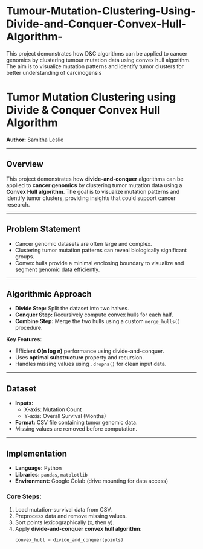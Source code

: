 # Tumour-Mutation-Clustering-Using-Divide-and-Conquer-Convex-Hull-Algorithm-
This project demonstrates how D&amp;C algorithms can be applied to cancer genomics by clustering tumour mutation data using convex hull algorithm. The aim is to visualize mutation patterns and identify tumor clusters for better understanding of carcinogensis

# Tumor Mutation Clustering using Divide & Conquer Convex Hull Algorithm

**Author:** Samitha Leslie  

---

## Overview
This project demonstrates how **divide-and-conquer** algorithms can be applied to **cancer genomics** by clustering tumor mutation data using a **Convex Hull algorithm**. The goal is to visualize mutation patterns and identify tumor clusters, providing insights that could support cancer research.

---

## Problem Statement
- Cancer genomic datasets are often large and complex.
- Clustering tumor mutation patterns can reveal biologically significant groups.
- Convex hulls provide a minimal enclosing boundary to visualize and segment genomic data efficiently.

---

## Algorithmic Approach
- **Divide Step:** Split the dataset into two halves.
- **Conquer Step:** Recursively compute convex hulls for each half.
- **Combine Step:** Merge the two hulls using a custom `merge_hulls()` procedure.

**Key Features:**
- Efficient **O(n log n)** performance using divide-and-conquer.
- Uses **optimal substructure** property and recursion.
- Handles missing values using `.dropna()` for clean input data.

---

## Dataset
- **Inputs:** 
  - X-axis: Mutation Count
  - Y-axis: Overall Survival (Months)
- **Format:** CSV file containing tumor genomic data.
- Missing values are removed before computation.

---

## Implementation
- **Language:** Python  
- **Libraries:** `pandas`, `matplotlib`  
- **Environment:** Google Colab (drive mounting for data access)

### Core Steps:
1. Load mutation-survival data from CSV.
2. Preprocess data and remove missing values.
3. Sort points lexicographically (x, then y).
4. Apply **divide-and-conquer convex hull algorithm**:
   ```python
   convex_hull = divide_and_conquer(points)
